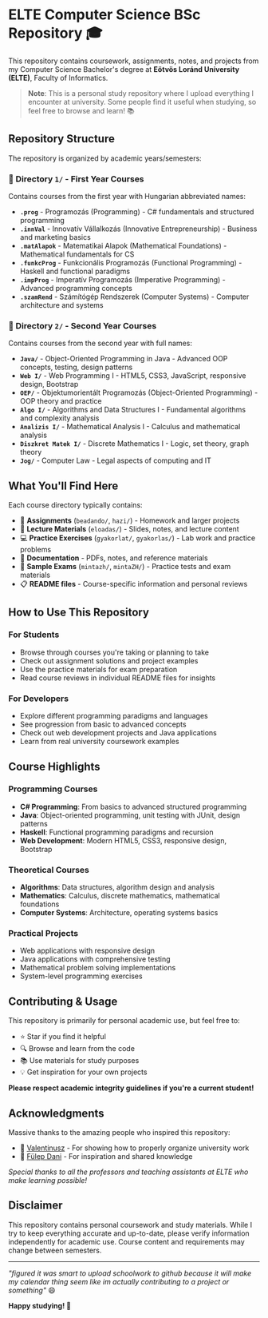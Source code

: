# ELTE Computer Science BSc Repository 🎓

This repository contains coursework, assignments, notes, and projects from my Computer Science Bachelor's degree at **Eötvös Loránd University (ELTE)**, Faculty of Informatics.

> **Note**: This is a personal study repository where I upload everything I encounter at university. Some people find it useful when studying, so feel free to browse and learn! 📚

## Repository Structure

The repository is organized by academic years/semesters:

### 📁 Directory `1/` - First Year Courses
Contains courses from the first year with Hungarian abbreviated names:

- **`.prog`** - Programozás (Programming) - C# fundamentals and structured programming
- **`.innVal`** - Innovatív Vállalkozás (Innovative Entrepreneurship) - Business and marketing basics
- **`.matAlapok`** - Matematikai Alapok (Mathematical Foundations) - Mathematical fundamentals for CS
- **`.funkcProg`** - Funkcionális Programozás (Functional Programming) - Haskell and functional paradigms
- **`.impProg`** - Imperatív Programozás (Imperative Programming) - Advanced programming concepts
- **`.szamRend`** - Számítógép Rendszerek (Computer Systems) - Computer architecture and systems

### 📁 Directory `2/` - Second Year Courses
Contains courses from the second year with full names:

- **`Java/`** - Object-Oriented Programming in Java - Advanced OOP concepts, testing, design patterns
- **`Web I/`** - Web Programming I - HTML5, CSS3, JavaScript, responsive design, Bootstrap
- **`OEP/`** - Objektumorientált Programozás (Object-Oriented Programming) - OOP theory and practice
- **`Algo I/`** - Algorithms and Data Structures I - Fundamental algorithms and complexity analysis  
- **`Analizis I/`** - Mathematical Analysis I - Calculus and mathematical analysis
- **`Diszkret Matek I/`** - Discrete Mathematics I - Logic, set theory, graph theory
- **`Jog/`** - Computer Law - Legal aspects of computing and IT

## What You'll Find Here

Each course directory typically contains:
- 📝 **Assignments** (`beadando/`, `hazi/`) - Homework and larger projects
- 📖 **Lecture Materials** (`eloadas/`) - Slides, notes, and lecture content
- 💻 **Practice Exercises** (`gyakorlat/`, `gyakorlas/`) - Lab work and practice problems
- 📄 **Documentation** - PDFs, notes, and reference materials
- 🧪 **Sample Exams** (`mintazh/`, `mintaZH/`) - Practice tests and exam materials
- 📋 **README files** - Course-specific information and personal reviews

## How to Use This Repository

### For Students
- Browse through courses you're taking or planning to take
- Check out assignment solutions and project examples
- Use the practice materials for exam preparation
- Read course reviews in individual README files for insights

### For Developers
- Explore different programming paradigms and languages
- See progression from basic to advanced concepts
- Check out web development projects and Java applications
- Learn from real university coursework examples

## Course Highlights

### Programming Courses
- **C# Programming**: From basics to advanced structured programming
- **Java**: Object-oriented programming, unit testing with JUnit, design patterns
- **Haskell**: Functional programming paradigms and recursion
- **Web Development**: Modern HTML5, CSS3, responsive design, Bootstrap

### Theoretical Courses  
- **Algorithms**: Data structures, algorithm design and analysis
- **Mathematics**: Calculus, discrete mathematics, mathematical foundations
- **Computer Systems**: Architecture, operating systems basics

### Practical Projects
- Web applications with responsive design
- Java applications with comprehensive testing
- Mathematical problem solving implementations
- System-level programming exercises

## Contributing & Usage

This repository is primarily for personal academic use, but feel free to:
- ⭐ Star if you find it helpful
- 🔍 Browse and learn from the code
- 📚 Use materials for study purposes
- 💡 Get inspiration for your own projects

**Please respect academic integrity guidelines if you're a current student!**

## Acknowledgments

Massive thanks to the amazing people who inspired this repository:
- 🐐 [Valentinusz](https://github.com/Valentinusz) - For showing how to properly organize university work
- 🐐 [Fülep Dani](https://fulepdani.web.elte.hu/index.html) - For inspiration and shared knowledge

*Special thanks to all the professors and teaching assistants at ELTE who make learning possible!*

## Disclaimer

This repository contains personal coursework and study materials. While I try to keep everything accurate and up-to-date, please verify information independently for academic use. Course content and requirements may change between semesters.

---

*"figured it was smart to upload schoolwork to github because it will make my calendar thing seem like im actually contributing to a project or something"* 😄

**Happy studying! 🚀**
